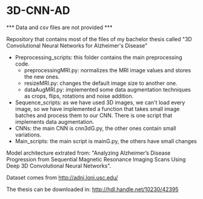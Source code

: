 # 3D-CNN-AD

*** Data and csv files are not provided ***

Repository that contains most of the files of my bachelor thesis called "3D Convolutional Neural Networks for Alzheimer's Disease"

- Preprocessing_scripts: this folder contains the main preprocessing code.
    - preprocessingMRI.py: normalizes the MRI image values and stores the new ones.
    - resizeMRI.py: changes the default image size to another one.
    - dataAugMRI.py: implemented some data augmentation techniques as crops, flips, rotations and noise addition.
- Sequence_scripts: as we have used 3D images, we can't load every image, so we have implemented a function that takes
                    small image batches and process them to our CNN. There is one script that implements data augmentation.
- CNNs: the main CNN is cnn3dG.py, the other ones contain small variations.
- Main_scripts: the main script is mainG.py, the others have small changes

Model architecture extrated from: "Analyzing Alzheimer’s Disease Progression from Sequential Magnetic Resonance Imaging Scans Using Deep 3D Convolutional Neural Networks".

Dataset comes from http://adni.loni.usc.edu/

The thesis can be downloaded in: http://hdl.handle.net/10230/42395

